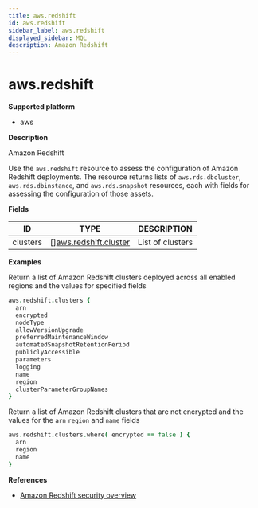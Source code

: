 ```yaml
---
title: aws.redshift
id: aws.redshift
sidebar_label: aws.redshift
displayed_sidebar: MQL
description: Amazon Redshift
---
```


# aws.redshift

**Supported platform**

- aws

**Description**

Amazon Redshift

Use the `aws.redshift` resource to assess the configuration of Amazon Redshift deployments. The resource returns lists of `aws.rds.dbcluster`, `aws.rds.dbinstance`, and `aws.rds.snapshot` resources, each with fields for assessing the configuration of those assets.

**Fields**

| ID       | TYPE                                                      | DESCRIPTION      |
| -------- | --------------------------------------------------------- | ---------------- |
| clusters | &#91;&#93;[aws.redshift.cluster](aws.redshift.cluster.md) | List of clusters |

**Examples**

Return a list of Amazon Redshift clusters deployed across all enabled regions and the values for specified fields

```coffeescript
aws.redshift.clusters {
  arn
  encrypted
  nodeType
  allowVersionUpgrade
  preferredMaintenanceWindow
  automatedSnapshotRetentionPeriod
  publiclyAccessible
  parameters
  logging
  name
  region
  clusterParameterGroupNames
}
```

Return a list of Amazon Redshift clusters that are not encrypted and the values for the `arn` `region` and `name` fields

```coffeescript
aws.redshift.clusters.where( encrypted == false ) {
  arn
  region
  name
}
```

**References**

- [Amazon Redshift security overview](https://docs.aws.amazon.com/redshift/latest/dg/c_security-overview.html)
